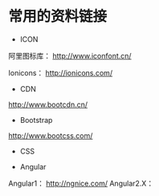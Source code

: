 ﻿# 常用的资料链接

* ICON  

阿里图标库： http://www.iconfont.cn/  

Ionicons： http://ionicons.com/  


* CDN  

http://www.bootcdn.cn/

* Bootstrap  

http://www.bootcss.com/

* CSS  


* Angular  

Angular1： http://ngnice.com/
Angular2.X： 
